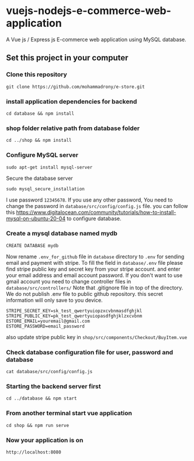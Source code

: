 # vuejs-nodejs-e-commerce-web-application
A Vue js / Express js E-commerce web application using MySQL database.
## Set this project in your computer
### Clone this repository
```
git clone https://github.com/mohammadrony/e-store.git
```
### install application dependencies for backend
```
cd database && npm install
```
### shop folder relative path from database folder
```
cd ../shop && npm install
```
### Configure MySQL server
```
sudo apt-get install mysql-server
```
Secure the database server
```
sudo mysql_secure_installation
```
I use password `12345678`. If you use any other password, You need to change the password in `database/src/config/config.js` file.
you can follow this https://www.digitalocean.com/community/tutorials/how-to-install-mysql-on-ubuntu-20-04 to configure database. 
### Create a mysql database named mydb
```
CREATE DATABASE mydb
``` 
Now rename `.env_for_github` file in `database` directory to `.env` for sending email and payment with stripe. To fill the field in `database/.env` file please find stripe public key and secret key from your stripe account. and enter your email address and email account password. If you don't want to use gmail account you need to change controller files in `database/src/controllers/` Note that .gitignore file in top of the directory. We do not publish .env file to public github repository. this secret information will only save to you device.
```
STRIPE_SECRET_KEY=sk_test_qwertyuiopzxcvbnmasdfghjkl
STRIPE_PUBLIC_KEY=pk_test_qwertyuiopasdfghjklzxcvbnm
ESTORE_EMAIL=youremail@gmail.com
ESTORE_PASSWORD=email_password
```
also update stripe public key in `shop/src/components/Checkout/BuyItem.vue`
### Check database configuration file for user, password and database
```
cat database/src/config/config.js
```
### Starting the backend server first
```
cd ../database && npm start
```
### From another terminal start vue application
```
cd shop && npm run serve
```
### Now your application is on
```
http://localhost:8080
```
